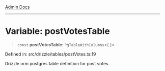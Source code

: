 [Admin Docs](/)

***

# Variable: postVotesTable

> `const` **postVotesTable**: `PgTableWithColumns`\<\{ \}\>

Defined in: src/drizzle/tables/postVotes.ts:19

Drizzle orm postgres table definition for post votes.
